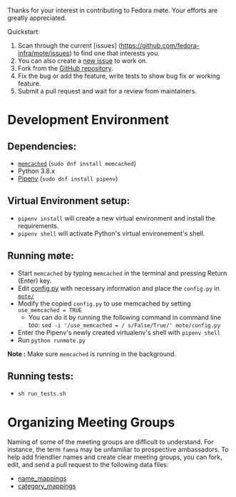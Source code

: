 Thanks for your interest in contributing to Fedora møte. Your efforts are greatly appreciated.

Quickstart:

  1. Scan through the current [issues] (https://github.com/fedora-infra/mote/issues) to find one that interests you.
  2. You can also create a [new issue](https://github.com/fedora-infra/mote/issues/new) to work on.
  3. Fork from the [GitHub repository](https://github.com/fedora-infra/mote).
  4. Fix the bug or add the feature, write tests to show bug fix or working feature.
  5. Submit a pull request and wait for a review from maintainers.

# Development Environment

## Dependencies:
 - [`memcached`](https://memcached.org) (`sudo dnf install memcached`)
 - Python 3.8.x
 - [Pipenv](https://docs.pipenv.org/) (`sudo dnf install pipenv`)

## Virtual Environment setup:
 - `pipenv install` will create a new virtual environment and install the requirements.
 - `pipenv shell` will activate Python's virtual environement's shell.

## Running møte:
 - Start `memcached` by typing `memcached` in the terminal and pressing Return (Enter) key.
 - Edit [config.py](./files/config.py) with necessary information and place the `config.py` in [`mote/`](./mote)
 - Modify the copied `config.py` to use memcached by setting `use_memcached = TRUE`
   - You can do it by running the following command in command line too: `sed -i '/use_memcached = / s/False/True/' mote/config.py`
 - Enter the Pipenv's newly created virtualenv's shell with `pipenv shell`
 - Run `python runmote.py`

**Note :** Make sure `memcached` is running in the background.

## Running tests:
 - `sh run_tests.sh`
 
 # Organizing Meeting Groups
 
 Naming of some of the meeting groups are difficult to understand. For instance, the term `famna` may be unfamiliar to prospective ambassadors. To help add friendlier names and create clear meeting groups, you can fork, edit, and send a pull request to the following data files:

 - [name_mappings](./name_mappings.json)
 - [category_mappings](./category_mappings.json)




